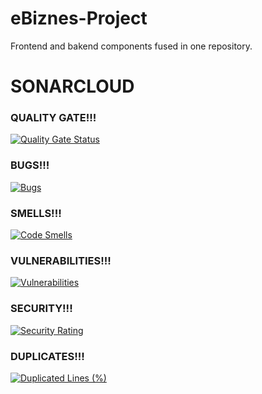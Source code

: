 # eBiznes-Project

Frontend and bakend components fused in one repository.

# SONARCLOUD

### QUALITY GATE!!!
[![Quality Gate Status](https://sonarcloud.io/api/project_badges/measure?project=WojciechK2_eBiznes_projekt_zaliczeniowy&metric=alert_status)](https://sonarcloud.io/summary/new_code?id=WojciechK2_eBiznes_projekt_zaliczeniowy)

### BUGS!!!
[![Bugs](https://sonarcloud.io/api/project_badges/measure?project=WojciechK2_eBiznes_projekt_zaliczeniowy&metric=bugs)](https://sonarcloud.io/summary/new_code?id=WojciechK2_eBiznes_projekt_zaliczeniowy)

### SMELLS!!!
[![Code Smells](https://sonarcloud.io/api/project_badges/measure?project=WojciechK2_eBiznes_projekt_zaliczeniowy&metric=code_smells)](https://sonarcloud.io/summary/new_code?id=WojciechK2_eBiznes_projekt_zaliczeniowy)

### VULNERABILITIES!!!
[![Vulnerabilities](https://sonarcloud.io/api/project_badges/measure?project=WojciechK2_eBiznes_projekt_zaliczeniowy&metric=vulnerabilities)](https://sonarcloud.io/summary/new_code?id=WojciechK2_eBiznes_projekt_zaliczeniowy)

### SECURITY!!!
[![Security Rating](https://sonarcloud.io/api/project_badges/measure?project=WojciechK2_eBiznes_projekt_zaliczeniowy&metric=security_rating)](https://sonarcloud.io/summary/new_code?id=WojciechK2_eBiznes_projekt_zaliczeniowy)

### DUPLICATES!!!
[![Duplicated Lines (%)](https://sonarcloud.io/api/project_badges/measure?project=WojciechK2_eBiznes_projekt_zaliczeniowy&metric=duplicated_lines_density)](https://sonarcloud.io/summary/new_code?id=WojciechK2_eBiznes_projekt_zaliczeniowy)
